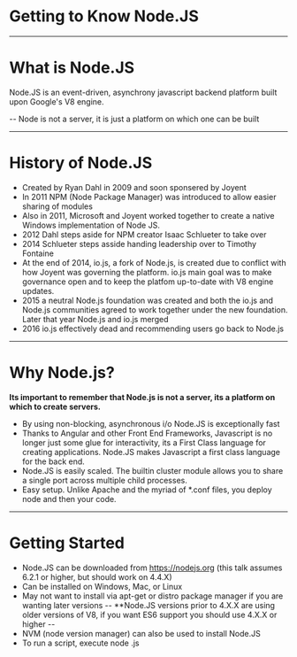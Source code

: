 # Getting to Know Node.JS
---

# What is Node.JS

Node.JS is an event-driven, asynchrony javascript backend platform built upon Google's V8 engine.

--
Node is not a server, it is just a platform on which one can be built

---
# History of Node.JS

 - Created by Ryan Dahl in 2009 and soon sponsered by Joyent
 - In 2011 NPM (Node Package Manager) was introduced to allow easier sharing of modules
 - Also in 2011, Microsoft and Joyent worked together to create a native Windows implementation of Node JS.
 - 2012 Dahl steps aside for NPM creator Isaac Schlueter to take over
 - 2014 Schlueter steps asside handing leadership over to Timothy Fontaine
 - At the end of 2014, io.js, a fork of Node.js, is created due to conflict with how Joyent was governing the platform. io.js main goal was to make governance open and to keep the platfom up-to-date with V8 engine updates.
 - 2015 a neutral Node.js foundation was created and both the io.js and Node.js communities agreed to work together under the new foundation. Later that year Node.js and io.js merged
 - 2016 io.js effectively dead and recommending users go back to Node.js

---
# Why Node.js?

**Its important to remember that Node.js is not a server, its a platform on which to create servers.**

 - By using non-blocking, asynchronous i/o Node.JS is exceptionally fast
 - Thanks to Angular and other Front End Frameworks, Javascript is no longer just some glue for interactivity, its a First Class language for creating applications. Node.JS makes Javascript a first class language for the back end.
 - Node.JS is easily scaled. The builtin cluster module allows you to share a single port across multiple child processes. 
 - Easy setup. Unlike Apache and the myriad of *.conf files, you deploy node and then your code.

---
# Getting Started
 - Node.JS can be downloaded from https://nodejs.org (this talk assumes 6.2.1 or higher, but should work on 4.4.X)
 - Can be installed on Windows, Mac, or Linux
 - May not want to install via apt-get or distro package manager if you are wanting later versions
--
 **Node.JS versions prior to 4.X.X are using older versions of V8, if you want ES6 support you should use 4.X.X or higher
--
 - NVM (node version manager) can also be used to install Node.JS
 - To run a script, execute node <scriptname>.js

